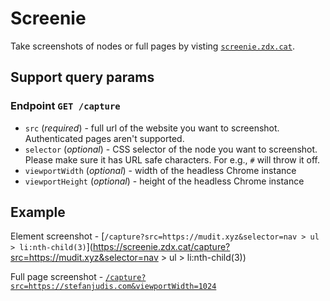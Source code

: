 # Screenie

Take screenshots of nodes or full pages by visting [`screenie.zdx.cat`](https://screenie.zdx.cat`).

## Support query params

### Endpoint `GET /capture`

- `src` (_required_) - full url of the website you want to screenshot. Authenticated pages aren't
  supported.
- `selector` (_optional_) - CSS selector of the node you want to screenshot. Please make sure it has
  URL safe characters. For e.g., `#` will throw it off.
- `viewportWidth` (_optional_) - width of the headless Chrome instance
- `viewportHeight` (_optional_) - height of the headless Chrome instance

## Example

Element screenshot - [`/capture?src=https://mudit.xyz&selector=nav > ul >
li:nth-child(3)`](https://screenie.zdx.cat/capture?src=https://mudit.xyz&selector=nav > ul >
li:nth-child(3))

Full page screenshot -
[`/capture?src=https://stefanjudis.com&viewportWidth=1024`](https://screenie.zdx.cat/capture?src=https://stefanjudis.com&viewportWidth=1024)
